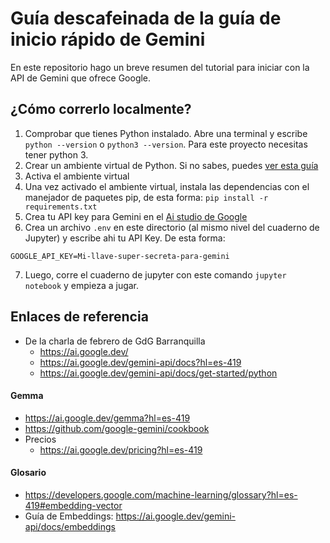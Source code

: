 # Guía descafeinada de la guía de inicio rápido de Gemini 

En este repositorio hago un breve resumen del tutorial para iniciar con la API  de Gemini que ofrece Google.

## ¿Cómo correrlo localmente?

1. Comprobar que tienes Python instalado. Abre una terminal y escribe `python --version` o `python3 --version`. Para este proyecto necesitas tener python 3.
2. Crear un ambiente virtual de Python. Si no sabes, puedes [ver esta guía](https://micro.recursospython.com/recursos/como-crear-un-entorno-virtual-venv.html)
3. Activa el ambiente virtual
4. Una vez activado el ambiente virtual, instala las dependencias con el manejador de paquetes pip, de esta forma: `pip install -r requirements.txt`
5. Crea tu API key para Gemini en el [Ai studio de Google](https://aistudio.google.com/app/apikey)
6. Crea un archivo `.env` en este directorio (al mismo nivel del cuaderno de Jupyter) y escribe ahi tu API Key. De esta forma:

```
GOOGLE_API_KEY=Mi-llave-super-secreta-para-gemini
```

7. Luego, corre el cuaderno de jupyter con este comando `jupyter notebook` y empieza a jugar.

## Enlaces de referencia

- De la charla de febrero de GdG Barranquilla
  - https://ai.google.dev/
  - https://ai.google.dev/gemini-api/docs?hl=es-419
  - https://ai.google.dev/gemini-api/docs/get-started/python

#### Gemma
  - https://ai.google.dev/gemma?hl=es-419
  - https://github.com/google-gemini/cookbook
  - Precios
    - https://ai.google.dev/pricing?hl=es-419

#### Glosario
  - https://developers.google.com/machine-learning/glossary?hl=es-419#embedding-vector
  - Guía de Embeddings: https://ai.google.dev/gemini-api/docs/embeddings

